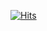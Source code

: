 

[![Hits](https://u8views.com/api/v1/github/profiles/29955344/views/day-week-month-total-count.svg)](https://u8views.com/github/SaleelAhsanM)